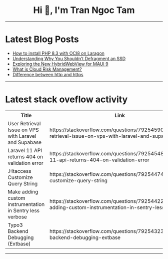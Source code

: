 <h1 align="center">Hi 👋, I'm Tran Ngoc Tam</h1>

---

# Latest Blog Posts 
<!-- BLOG-POST-LIST:START -->
- [How to install PHP 8.3 with OCI8 on Laragon](https://dev.to/syahzul/how-to-install-php-83-with-oci8-on-laragon-3bjg)
- [Understanding Why You Shouldn’t Defragment an SSD](https://dev.to/thenexttech/understanding-why-you-shouldnt-defragment-an-ssd-2me)
- [Exploring the New HybridWebView for MAUI 9](https://dev.to/tmcd054/exploring-the-new-hybridwebview-for-maui-9-25i9)
- [What is Cloud Risk Management?](https://dev.to/shivamchamoli18/what-is-cloud-risk-management-379h)
- [Difference between http and https](https://dev.to/precious_eniola_63a79a597/difference-between-http-and-https-387a)
<!-- BLOG-POST-LIST:END -->

---

# Latest stack oveflow activity
<table>
  <tr><th>Title</th><th>Link</th></tr>
  <!-- STACKOVERFLOW:START --><tr><td>User Retrieval Issue on VPS with Laravel and Supabase</td><td>https://stackoverflow.com/questions/79254590/user-retrieval-issue-on-vps-with-laravel-and-supabase</td></tr><tr><td>Laravel 11 API returns 404 on validation error</td><td>https://stackoverflow.com/questions/79254548/laravel-11-api-returns-404-on-validation-error</td></tr><tr><td>.Htaccess Customize Query String</td><td>https://stackoverflow.com/questions/79254474/htaccess-customize-query-string</td></tr><tr><td>Make adding custom instrumentation in Sentry less verbose</td><td>https://stackoverflow.com/questions/79254422/make-adding-custom-instrumentation-in-sentry-less-verbose</td></tr><tr><td>Typo3 Backend Debugging &lpar;Extbase&rpar;</td><td>https://stackoverflow.com/questions/79254323/typo3-backend-debugging-extbase</td></tr><!-- STACKOVERFLOW:END -->
</table>

---


